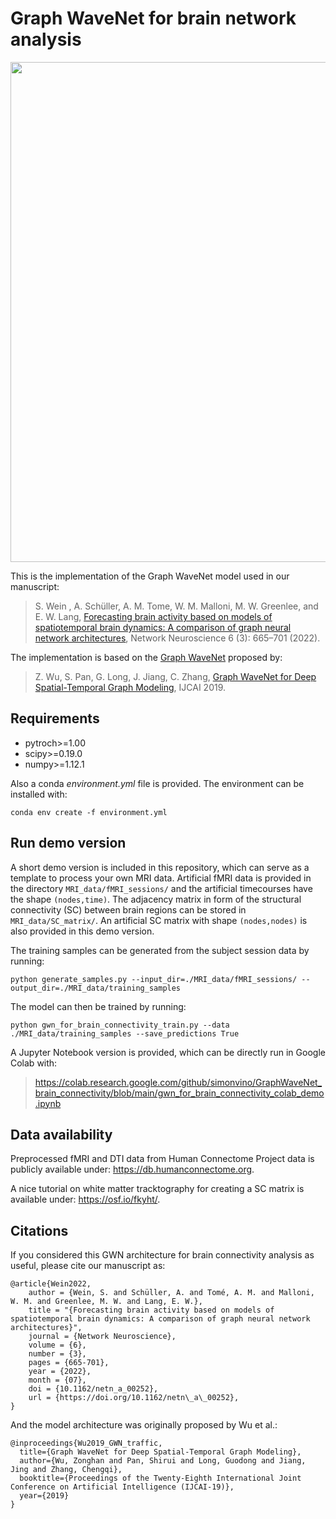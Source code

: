 # Graph WaveNet for brain network analysis

<img src="https://github.com/simonvino/GraphWaveNet_brain_connectivity/blob/main/figures/GWN_for_brain_connectivity.png" width="800">


This is the implementation of the Graph WaveNet model used in our manuscript:

> S. Wein , A. Schüller, A. M. Tome, W. M. Malloni, M. W. Greenlee, and E. W.
Lang,
[Forecasting brain activity based on models of spatiotemporal brain dynamics: A comparison of graph neural network architectures](https://direct.mit.edu/netn/article/6/3/665/111069/Forecasting-brain-activity-based-on-models-of), Network Neuroscience 6 (3): 665–701 (2022).

The implementation is based on the [Graph WaveNet](https://github.com/nnzhan/Graph-WaveNet) proposed by:

> Z. Wu, S. Pan, G. Long, J. Jiang, C. Zhang, [Graph WaveNet for Deep Spatial-Temporal Graph Modeling](https://arxiv.org/abs/1906.00121), IJCAI 2019.


## Requirements

- pytroch>=1.00
- scipy>=0.19.0
- numpy>=1.12.1

Also a conda *environment.yml* file is provided. The environment can be installed with:

```
conda env create -f environment.yml
```

## Run demo version

A short demo version is included in this repository, which can serve as a template to process your own MRI data. Artificial fMRI data is provided in the directory ``` MRI_data/fMRI_sessions/ ``` and the artificial timecourses have the shape ``` (nodes,time) ```. 
The adjacency matrix in form of the structural connectivity (SC) between brain regions can be stored in ``` MRI_data/SC_matrix/ ```. An artificial SC matrix with shape ``` (nodes,nodes) ``` is also provided in this demo version.

The training samples can be generated from the subject session data by running: 

```
python generate_samples.py --input_dir=./MRI_data/fMRI_sessions/ --output_dir=./MRI_data/training_samples
```

The model can then be trained by running:

```
python gwn_for_brain_connectivity_train.py --data ./MRI_data/training_samples --save_predictions True
```


A Jupyter Notebook version is provided, which can be directly run in Google Colab with:

> https://colab.research.google.com/github/simonvino/GraphWaveNet_brain_connectivity/blob/main/gwn_for_brain_connectivity_colab_demo.ipynb



## Data availability

Preprocessed fMRI and DTI data from Human Connectome Project data is publicly available under: https://db.humanconnectome.org.

A nice tutorial on white matter tracktography for creating a SC matrix is available under: https://osf.io/fkyht/. 

## Citations

If you considered this GWN architecture for brain connectivity analysis as useful, please cite our manuscript as: 

```
@article{Wein2022,
    author = {Wein, S. and Schüller, A. and Tomé, A. M. and Malloni, W. M. and Greenlee, M. W. and Lang, E. W.},
    title = "{Forecasting brain activity based on models of spatiotemporal brain dynamics: A comparison of graph neural network architectures}",
    journal = {Network Neuroscience},
    volume = {6},
    number = {3},
    pages = {665-701},
    year = {2022},
    month = {07},
    doi = {10.1162/netn_a_00252},
    url = {https://doi.org/10.1162/netn\_a\_00252},
}
```

And the model architecture was originally proposed by Wu et al.:

```
@inproceedings{Wu2019_GWN_traffic,
  title={Graph WaveNet for Deep Spatial-Temporal Graph Modeling},
  author={Wu, Zonghan and Pan, Shirui and Long, Guodong and Jiang, Jing and Zhang, Chengqi},
  booktitle={Proceedings of the Twenty-Eighth International Joint Conference on Artificial Intelligence (IJCAI-19)},
  year={2019}
}
```


